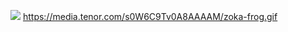 ![](https://media.tenor.com/s0W6C9Tv0A8AAAAM/zoka-frog.gif)
https://media.tenor.com/s0W6C9Tv0A8AAAAM/zoka-frog.gif
